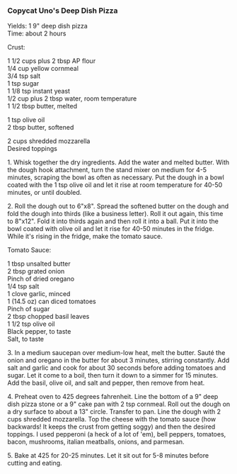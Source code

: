 
### Copycat Uno's Deep Dish Pizza  
Yields: 1 9" deep dish pizza  
Time: about 2 hours  
    
Crust:  
    
1 1/2 cups plus 2 tbsp AP flour  
1/4 cup yellow cornmeal  
3/4 tsp salt  
1 tsp sugar  
1 1/8 tsp instant yeast  
1/2 cup plus 2 tbsp water, room temperature  
1 1/2 tbsp butter, melted  
    
1 tsp olive oil  
2 tbsp butter, softened  
    
2 cups shredded mozzarella   
Desired toppings  
    
1\. Whisk together the dry ingredients. Add the water and melted butter. With the dough hook attachment, turn the stand mixer on medium for 4-5 minutes, scraping the bowl as often as necessary. Put the dough in a bowl coated with the 1 tsp olive oil and let it rise at room temperature for 40-50 minutes, or until doubled.   
    
2\. Roll the dough out to 6"x8". Spread the softened butter on the dough and fold the dough into thirds (like a business letter). Roll it out again, this time to 8"x12". Fold it into thirds again and then roll it into a ball. Put it into the bowl coated with olive oil and let it rise for 40-50 minutes in the fridge. While it's rising in the fridge, make the tomato sauce.  
    
    
Tomato Sauce:  
    
1 tbsp unsalted butter  
2 tbsp grated onion  
Pinch of dried oregano  
1/4 tsp salt  
1 clove garlic, minced  
1 (14.5 oz) can diced tomatoes  
Pinch of sugar  
2 tbsp chopped basil leaves  
1 1/2 tsp olive oil  
Black pepper, to taste  
Salt, to taste  
    
3\. In a medium saucepan over medium-low heat, melt the butter. Sauté the onion and oregano in the butter for about 3 minutes, stirring constantly. Add salt and garlic and cook for about 30 seconds before adding tomatoes and sugar. Let it come to a boil, then turn it down to a simmer for 15 minutes. Add the basil, olive oil, and salt and pepper, then remove from heat.   
    
4\. Preheat oven to 425 degrees fahrenheit. Line the bottom of a 9" deep dish pizza stone or a 9" cake pan with 2 tsp cornmeal. Roll out the dough on a dry surface to about a 13" circle. Transfer to pan. Line the dough with 2 cups shredded mozzarella. Top the cheese with the tomato sauce (how backwards! It keeps the crust from getting soggy) and then the desired toppings. I used pepperoni (a heck of a lot of 'em), bell peppers, tomatoes, bacon, mushrooms, italian meatballs, onions, and parmesan.   
    
5\. Bake at 425 for 20-25 minutes. Let it sit out for 5-8 minutes before cutting and eating.   
    